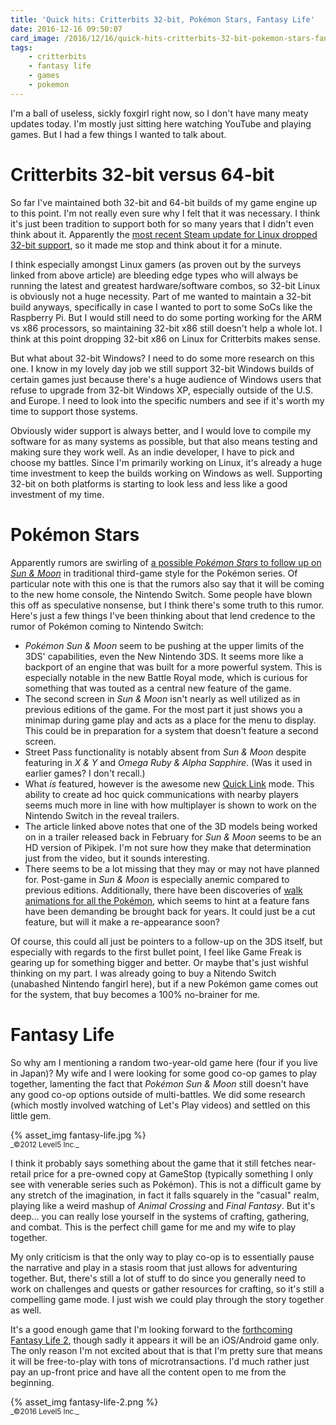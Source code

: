 ```yaml
---
title: 'Quick hits: Critterbits 32-bit, Pokémon Stars, Fantasy Life'
date: 2016-12-16 09:50:07
card_image: /2016/12/16/quick-hits-critterbits-32-bit-pokemon-stars-fantasy-life/fantasy-life.jpg
tags:
    - critterbits
    - fantasy life
    - games
    - pokemon
---
```

I'm a ball of useless, sickly foxgirl right now, so I don't have many meaty updates today. I'm mostly just sitting here watching YouTube and playing games. But I had a few things I wanted to talk about.

# Critterbits 32-bit versus 64-bit

So far I've maintained both 32-bit and 64-bit builds of my game engine up to this point. I'm not really even sure why I felt that it was necessary. I think it's just been tradition to support both for so many years that I didn't even think about it. Apparently the [most recent Steam update for Linux dropped 32-bit support](https://www.gamingonlinux.com/articles/32-bit-linux-distributions-are-no-longer-supported-by-steam-steam-web-browser-disabled.8745), so it made me stop and think about it for a minute.
<!-- more -->
I think especially amongst Linux gamers (as proven out by the surveys linked from above article) are bleeding edge types who will always be running the latest and greatest hardware/software combos, so 32-bit Linux is obviously not a huge necessity. Part of me wanted to maintain a 32-bit build anyways, specifically in case I wanted to port to some SoCs like the Raspberry Pi. But I would still need to do some porting working for the ARM vs x86 processors, so maintaining 32-bit x86 still doesn't help a whole lot. I think at this point dropping 32-bit x86 on Linux for Critterbits makes sense.

But what about 32-bit Windows? I need to do some more research on this one. I know in my lovely day job we still support 32-bit Windows builds of certain games just because there's a huge audience of Windows users that refuse to upgrade from 32-bit Windows XP, especially outside of the U.S. and Europe. I need to look into the specific numbers and see if it's worth my time to support those systems.

Obviously wider support is always better, and I would love to compile my software for as many systems as possible, but that also means testing and making sure they work well. As an indie developer, I have to pick and choose my battles. Since I'm primarily working on Linux, it's already a huge time investment to keep the builds working on Windows as well. Supporting 32-bit on both platforms is starting to look less and less like a good investment of my time.

# Pokémon Stars

Apparently rumors are swirling of [a possible _Pokémon Stars_ to follow up on _Sun & Moon_](http://www.eurogamer.net/articles/2016-11-18-nintendo-switch-will-get-pokemon-sun-and-moon-version) in traditional third-game style for the Pokémon series. Of particular note with this one is that the rumors also say that it will be coming to the new home console, the Nintendo Switch. Some people have blown this off as speculative nonsense, but I think there's some truth to this rumor. Here's just a few things I've been thinking about that lend credence to the rumor of Pokémon coming to Nintendo Switch:

* _Pokémon Sun & Moon_ seem to be pushing at the upper limits of the 3DS' capabilities, even the New Nintendo 3DS. It seems more like a backport of an engine that was built for a more powerful system. This is especially notable in the new Battle Royal mode, which is curious for something that was touted as a central new feature of the game.
* The second screen in _Sun & Moon_ isn't nearly as well utilized as in previous editions of the game. For the most part it just shows you a minimap during game play and acts as a place for the menu to display. This could be in preparation for a system that doesn't feature a second screen.
* Street Pass functionality is notably absent from _Sun & Moon_ despite featuring in _X & Y_ and _Omega Ruby & Alpha Sapphire_. (Was it used in earlier games? I don't recall.)
* What _is_ featured, however is the awesome new [Quick Link](http://www.serebii.net/sunmoon/communication.shtml) mode. This ability to create ad hoc quick communications with nearby players seems much more in line with how multiplayer is shown to work on the Nintendo Switch in the reveal trailers.
* The article linked above notes that one of the 3D models being worked on in a trailer released back in February for _Sun & Moon_ seems to be an HD version of Pikipek. I'm not sure how they make that determination just from the video, but it sounds interesting.
* There seems to be a lot missing that they may or may not have planned for. Post-game in _Sun & Moon_ is especially anemic compared to previous editions. Additionally, there have been discoveries of [walk animations for all the Pokémon](http://www.gamespot.com/articles/pokemon-sun-and-moon-unused-walking-animations-unc/1100-6446041/), which seems to hint at a feature fans have been demanding be brought back for years. It could just be a cut feature, but will it make a re-appearance soon?

Of course, this could all just be pointers to a follow-up on the 3DS itself, but especially with regards to the first bullet point, I feel like Game Freak is gearing up for something bigger and better. Or maybe that's just wishful thinking on my part. I was already going to buy a Nitendo Switch (unabashed Nintendo fangirl here), but if a new Pokémon game comes out for the system, that buy becomes a 100% no-brainer for me.

# Fantasy Life

So why am I mentioning a random two-year-old game here (four if you live in Japan)? My wife and I were looking for some good co-op games to play together, lamenting the fact that _Pokémon Sun & Moon_ still doesn't have any good co-op options outside of multi-battles. We did some research (which mostly involved watching of Let's Play videos) and settled on this little gem.

<p>{% asset_img fantasy-life.jpg %}<br><small>_©2012 Level5 Inc._</small></p>

I think it probably says something about the game that it still fetches near-retail price for a pre-owned copy at GameStop (typically something I only see with venerable series such as Pokémon). This is not a difficult game by any stretch of the imagination, in fact it falls squarely in the "casual" realm, playing like a weird mashup of _Animal Crossing_ and _Final Fantasy_. But it's deep... you can really lose yourself in the systems of crafting, gathering, and combat. This is the perfect chill game for me and my wife to play together.

My only criticism is that the only way to play co-op is to essentially pause the narrative and play in a stasis room that just allows for adventuring together. But, there's still a lot of stuff to do since you generally need to work on challenges and quests or gather resources for crafting, so it's still a compelling game mode. I just wish we could play through the story together as well.

It's a good enough game that I'm looking forward to the [forthcoming Fantasy Life 2](http://www.siliconera.com/2016/07/27/fantasy-life-2s-closed-beta-to-start-on-smartphone-in-japan-on-july-29/), though sadly it appears it will be an iOS/Android game only. The only reason I'm not excited about that is that I'm pretty sure that means it will be free-to-play with tons of microtransactions. I'd much rather just pay an up-front price and have all the content open to me from the beginning.

<p>{% asset_img fantasy-life-2.png %}<br><small>_©2016 Level5 Inc._</small></p>